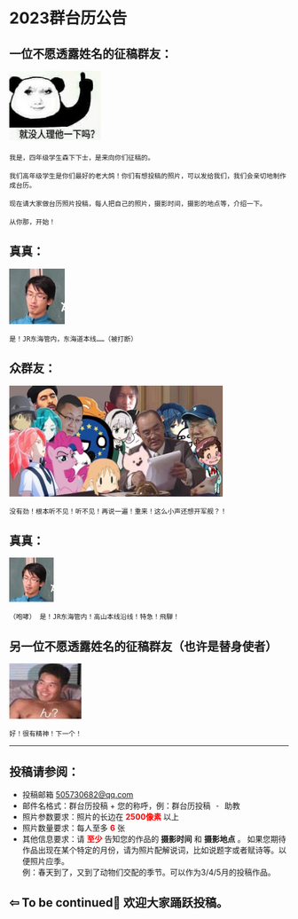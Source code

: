 # 2023群台历公告


## 一位不愿透露姓名的征稿群友：

<img src="QQ20221123-3.JPG" height="130" width="165" />   

```
我是，四年级学生森下下士，是来向你们征稿的。  

我们高年级学生是你们最好的老大鸽！你们有想投稿的照片，可以发给我们，我们会亲切地制作成台历。  

现在请大家做台历照片投稿，每人把自己的照片，摄影时间，摄影的地点等，介绍一下。  

从你那，开始！
```   

## 真真：

<img src="QQ20221123-0.JPG" height="100" width="100" />    


```  
是！JR东海管内，东海道本线……（被打断）
```

## 众群友：

<img src="QQ20221123-4.JPG" height="200" width="385" />   


```
没有劲！根本听不见！听不见！再说一遍！重来！这么小声还想开军舰？！
```
## 真真：

<img src="QQ20221123-0.JPG" height="80" width="80" />    

```
（咆哮） 是！JR东海管内！高山本线沿线！特急！飛騨！
```

## 另一位不愿透露姓名的征稿群友（也许是替身使者）

<img src="QQ20221123-2.JPG" height="100" width="130" />    

```
好！很有精神！下一个！
```
- - -
## 投稿请参阅：  
 - 投稿邮箱 <a href="mailto:505730682@qq.com"> 505730682@qq.com</a>  
 - 邮件名格式：群台历投稿 + 您的称呼，例：<kbd>群台历投稿 - 助教</kbd>
 - 照片参数要求：照片的长边在<font color = red> **2500像素**  </font> 以上
 - 照片数量要求：每人至多 <font color = red > **6** </font> 张
 - 其他信息要求：请<font color = red> **至少** </font> 告知您的作品的 **摄影时间** 和 **摄影地点** 。 如果您期待作品出现在某个特定的月份，请为照片配解说词，比如说题字或者赋诗等。以便照片应季。   
例：<kbd>春天到了，又到了动物们交配的季节。</kbd>可以作为3/4/5月的投稿作品。

 ##  ⇦ To be continued🎵 欢迎大家踊跃投稿。